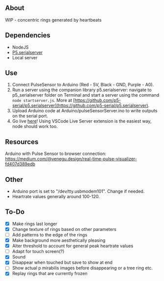## About

WIP - concentric rings generated by heartbeats

## Dependencies
- NodeJS
- [P5.serialserver](https://github.com/p5-serial/p5.serialserver)
- Local server

## Use

1. Connect PulseSensor to Arduino (Red - 5V, Black - GND, Purple - A0).
2. Run a server using the companion library p5.serialserver: navigate to p5_serialserver folder on Terminal and start a server using the command `node startserver.js`. 
More at [https://github.com/p5-serial/p5.serialserver](https://github.com/p5-serial/p5.serialserver). 
3. Upload Arduino code at Arduino/pulseSensorServer.ino to write outputs on the serial port.
4. Go live [here](http://127.0.0.1:5500)! Using VSCode Live Server extension is the easiest way, node should work too. 

## Resources
Arduino with Pulse Sensor to browser connection: 
https://medium.com/@venegu.design/real-time-pulse-visualizer-fd407d389edb

## Other
- Arduino port is set to "/dev/tty.usbmodem101". Change if needed.
- Heartrate values generally around 100-120. 

## To-Do
- [x] Make rings last longer
- [x] Change texture of rings based on other parameters
- [ ] Add patterns to the edge of the rings 
- [x] Make background more aesthetically pleasing
- [x] Alter threshold to account for general peak heartrate values 
- [ ] Adapt for touch screen(?)
- [x] Sound
- [x] Disappear when touched but save to show at end 
- [ ] Show actual p mirabilis images before disappearing or a tree ring etc. 
- [x] Replay rings that are currently frozen